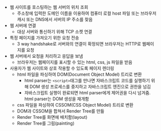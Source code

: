 - 웹 사이트를 호스팅하는 웹 서버의 위치 조회
    - 주소창에 입력한 도메인 이름을 이용하여 컴퓨터 로컬 host 파일 또는 브라우저 캐시 또는 DNS에서 서버의 IP 주소를 찾음
- 웹 서버에 연결
    - 대상 서버와 통신하기 위해 TCP 소켓 연결
- 특정 페이지를 가져오기 위한 요청 전송
    - 3 way handshake로 서버와의 연결이 확정되면 브라우저는 HTTP로 웹페이지를 요청
- 웹 서버에서 요청을 처리하고 응답을 보냄
    - 브라우저는 웹페이지를 표시할 수 있는 html, css, js 파일을 받음
- 사용자가 웹 사이트와 상호 작용할 수 있도록 페이지 렌더링
    - html 파일을 파싱하여 DOM(Document Object Model) 트리로 변환
        - html parser는 `<script>`태그를 만나면 자바스크립트 코드를 실행하기 위해 DOM 생성 프로세스를 중지하고 자바스크립트 엔진으로 권한을 넘김
        - 자바스크립트 실행이 완료되면 html parser에게 제어권을 다시 넘겨줌. html parser는 DOM 생성을 재개함
    - css 파일을 파싱하여 CSSOM(CSS Object Model) 트리로 변환
    - DOM과 CSSOM을 합쳐서 Render Tree를 만듦
    - Render Tree를 화면에 배치함(layout)
    - Render Tree를 그림(painting)
